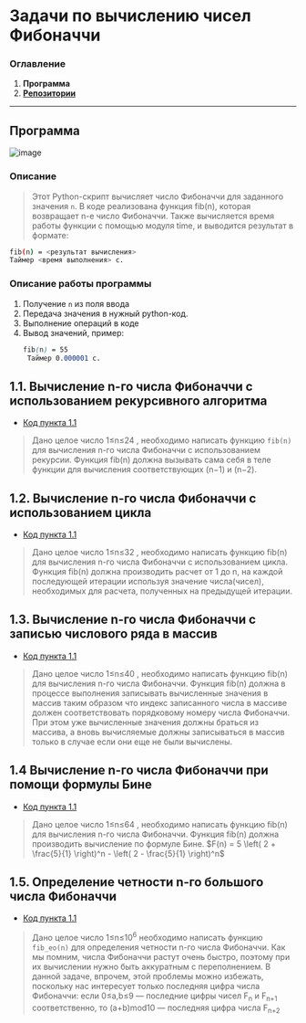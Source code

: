 # Задачи по вычислению чисел Фибоначчи

### Оглавление
1. **Программа**
2. [**Репозитории**](https://github.com/ColinsBlares/algorithms_practicum/edit/main/README.md#11-вычисление-n-го-числа-фибоначчи-с-использованием-рекурсивного-алгоритма)

----

## Программа
![image](https://github.com/user-attachments/assets/4f2eac4a-3568-4033-bece-f31d522a38a6)

### Описание
> Этот Python-скрипт вычисляет число Фибоначчи для заданного значения `n`. В коде реализована функция fib(n), которая возвращает n-е число Фибоначчи. Также вычисляется время работы функции с помощью модуля time, и выводится результат в формате:
```bash
fib(n) = <результат вычисления>
Таймер <время выполнения> c.
```
### Описание работы программы
1. Получение `n` из поля ввода
2. Передача значения в нужный python-код.
3. Выполнение операций в коде
4. Вывод значений, пример:
   ```scss
   fib(n) = 55
    Таймер 0.000001 c.
    ```


## 1.1. Вычисление n-го числа Фибоначчи с использованием рекурсивного алгоритма

- [Код пункта 1.1](https://github.com/ColinsBlares/algorithms_practicum/blob/fib_recursive/fib_recursive.py)
> Дано целое число 1≤n≤24 , необходимо написать функцию `fib(n)` для вычисления n-го числа Фибоначчи с использованием рекурсии. Функция fib(n) должна вызывать сама себя в теле функции для вычисления соответствующих (n−1) и (n−2).

## 1.2. Вычисление n-го числа Фибоначчи с использованием цикла

- [Код пункта 1.1](https://github.com/ColinsBlares/algorithms_practicum/blob/fib_recursive/fib_loop.py)
> Дано целое число 1≤n≤32 , необходимо написать функцию fib(n) для вычисления n-го числа Фибоначчи с использованием цикла. Функция fib(n) должна производить расчет от 1 до n, на каждой последующей итерации используя значение числа(чисел), необходимых для расчета, полученных на предыдущей итерации.

## 1.3. Вычисление n-го числа Фибоначчи с записью числового ряда в массив

- [Код пункта 1.1](https://github.com/ColinsBlares/algorithms_practicum/blob/fib_recursive/fib_array.py)
> Дано целое число 1≤n≤40 , необходимо написать функцию fib(n) для вычисления n-го числа Фибоначчи. Функция fib(n) должна в процессе выполнения записывать вычисленные значения в массив таким образом что индекс записанного числа в массиве должен соответствовать порядковому номеру числа Фибоначчи. При этом уже вычисленные значения должны браться из массива, а вновь вычисляемые должны записываться в массив только в случае если они еще не были вычислены.

## 1.4 Вычисление n-го числа Фибоначчи при помощи формулы Бине
- [Код пункта 1.1](https://github.com/ColinsBlares/algorithms_practicum/blob/fib_recursive/fib_binet.py)
> Дано целое число 1≤n≤64 , необходимо написать функцию fib(n) для вычисления n-го числа Фибоначчи. Функция fib(n) должна производить вычисление по формуле Бине.
> $F(n) = 5 \left( 2 + \frac{5}{1} \right)^n - \left( 2 - \frac{5}{1} \right)^n$


## 1.5. Определение четности n-го большого числа Фибоначчи

- [Код пункта 1.1](https://github.com/ColinsBlares/algorithms_practicum/blob/fib_recursive/fib_big_even_odd.py)
> Дано целое число 1≤n≤10<sup>6</sup> необходимо написать функцию `fib_eo(n)` для определения четности n-го числа Фибоначчи.
> Как мы помним, числа Фибоначчи растут очень быстро, поэтому при их вычислении нужно быть аккуратным с переполнением. В данной задаче, впрочем, этой проблемы можно избежать, поскольку нас интересует только последняя цифра числа Фибоначчи: если 0≤a,b≤9 — последние цифры чисел F<sub>n</sub> и F<sub>n+1</sub> соответственно, то (a+b)mod10 — последняя цифра числа F<sub>n+2</sub>


 
